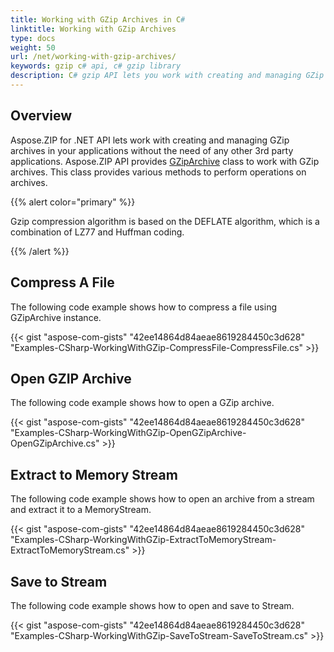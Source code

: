 ```yaml
---
title: Working with GZip Archives in C#
linktitle: Working with GZip Archives
type: docs
weight: 50
url: /net/working-with-gzip-archives/
keywords: gzip c# api, c# gzip library
description: C# gzip API lets you work with creating and managing GZip archives in your applications without the need of any other 3rd party applications and provides various methods to perform operations on archives.
---
```



## **Overview**
Aspose.ZIP for .NET API lets work with creating and managing GZip archives in your applications without the need of any other 3rd party applications. Aspose.ZIP API provides [GZipArchive](https://apireference.aspose.com/zip/net/aspose.zip.gzip/gziparchive) class to work with GZip archives. This class provides various methods to perform operations on archives.

{{% alert color="primary" %}} 

Gzip compression algorithm is based on the DEFLATE algorithm, which is a combination of LZ77 and Huffman coding.

{{% /alert %}} 


## **Compress A File**
The following code example shows how to compress a file using GZipArchive instance.

{{< gist "aspose-com-gists" "42ee14864d84aeae8619284450c3d628" "Examples-CSharp-WorkingWithGZip-CompressFile-CompressFile.cs" >}}


## **Open GZIP Archive**
The following code example shows how to open a GZip archive.

{{< gist "aspose-com-gists" "42ee14864d84aeae8619284450c3d628" "Examples-CSharp-WorkingWithGZip-OpenGZipArchive-OpenGZipArchive.cs" >}}
## **Extract to Memory Stream**
The following code example shows how to open an archive from a stream and extract it to a MemoryStream.

{{< gist "aspose-com-gists" "42ee14864d84aeae8619284450c3d628" "Examples-CSharp-WorkingWithGZip-ExtractToMemoryStream-ExtractToMemoryStream.cs" >}}
## **Save to Stream**
The following code example shows how to open and save to Stream.

{{< gist "aspose-com-gists" "42ee14864d84aeae8619284450c3d628" "Examples-CSharp-WorkingWithGZip-SaveToStream-SaveToStream.cs" >}}
